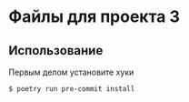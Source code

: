 # Файлы для проекта 3

## Использование

Первым делом установите хуки
```bash
$ poetry run pre-commit install
```
